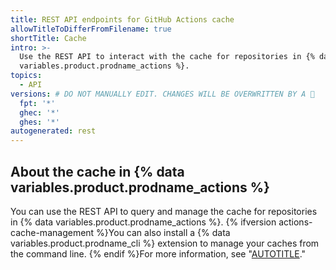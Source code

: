 ```yaml
---
title: REST API endpoints for GitHub Actions cache
allowTitleToDifferFromFilename: true
shortTitle: Cache
intro: >-
  Use the REST API to interact with the cache for repositories in {% data
  variables.product.prodname_actions %}.
topics:
  - API
versions: # DO NOT MANUALLY EDIT. CHANGES WILL BE OVERWRITTEN BY A 🤖
  fpt: '*'
  ghec: '*'
  ghes: '*'
autogenerated: rest
---
```


## About the cache in {% data variables.product.prodname_actions %}

You can use the REST API to query and manage the cache for repositories in {% data variables.product.prodname_actions %}. {% ifversion actions-cache-management %}You can also install a {% data variables.product.prodname_cli %} extension to manage your caches from the command line. {% endif %}For more information, see "[AUTOTITLE](/actions/using-workflows/caching-dependencies-to-speed-up-workflows#managing-caches)."

<!-- Content after this section is automatically generated -->
